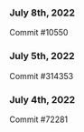 ### July 8th, 2022

Commit #10550

### July 5th, 2022

Commit #314353


### July 4th, 2022

Commit #72281
